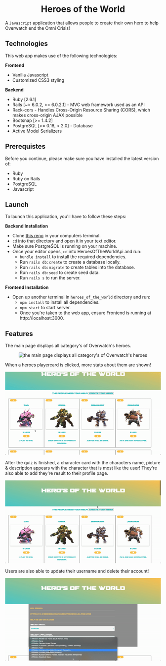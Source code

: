 <h1 align="center">Heroes of the World</h1>

A `Javascript` application that allows people to create their own hero to help Overwatch end the Omni Crisis!

## Technologies
This web app makes use of the following technologies:

**Frontend**
- Vanilla Javascript
- Customized CSS3 styling

**Backend**
- Ruby [2.6.1]
- Rails [~> 6.0.2, >= 6.0.2.1] - MVC web framework used as an API
- Rack-cors - Handles Cross-Origin Resource Sharing (CORS), which makes cross-origin AJAX possible
- Bootsnap [>= 1.4.2]
- PostgreSQL [>= 0.18, < 2.0] - Database
- Active Model Serializers

## Prerequistes
Before you continue, please make sure you have installed the latest version of:

- Ruby
- Ruby on Rails
- PostgreSQL
- Javascript

## Launch
To launch this application, you'll have to follow these steps:

**Backend Installation**
- Clone [this repo](https://github.com/rlc900/heros_of_the_world.git) in your computers terminal.
- `cd` into that directory and open it in your text editor.
- Make sure PostgreSQL is running on your machine.
- Once your editor opens, `cd` into HeroesOfTheWorldApi and run:
  - `bundle install` to install the required dependencies.
  - Run `rails db:create` to create a database locally.
  - Run `rails db:migrate` to create tables into the database.
  - Run `rails db:seed` to create seed data.
  - Run `rails s` to run the server.

**Frontend Installation**

- Open up another terminal in `heroes_of_the_world` directory and run: 
  - `npm install` to install all dependencies.
  - `npm start` to start server.
  - Once you're taken to the web app, ensure Frontend is running at http://localhost:3000.
  
 ## Features
The main page displays all category's of Overwatch's heroes.

<p align="center">
<img src="gif1.gif"
     alt="the main page displays all category's of Overwatch's heroes"
     style="max-width: 100%" />
</p>

When a heroes playercard is clicked, more stats about them are shown!

<p align="center">
<img src="gif2.gif"
     alt="you can learn more about the heros by clicking on their playercards"
     style="max-width: 100%" />
</p>

After the quiz is finished, a character card with the characters name, picture & description appears with the character that is most like the user! They're also able to add they're result to their profile page. 

<p align="center">
<img src="gif3.gif"
     alt="a result card is rendered with a button that adds to the users profile page"
     style="max-width: 100%" />
</p>

Users are also able to update their username and delete their account!

<p align="center">
<img src="gif4.gif"
     alt="users can update and delete their account"
     style="max-width: 100%" />
</p>

